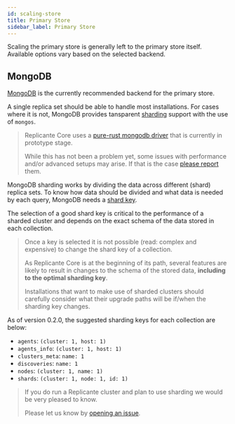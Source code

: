 ```yaml
---
id: scaling-store
title: Primary Store
sidebar_label: Primary Store
---
```


Scaling the primary store is generally left to the primary store itself.
Available options vary based on the selected backend.


## MongoDB
[MongoDB](https://www.mongodb.com/) is the currently recommended backend for the primary store.

A single replica set should be able to handle most installations.
For cases where it is not, MongoDB provides tansparent
[sharding](https://docs.mongodb.com/manual/sharding/) support with the use of `mongos`.

<blockquote class="warning">

Replicante Core uses a [pure-rust mongodb driver](https://crates.io/crates/mongodb)
that is currently in prototype stage.

While this has not been a problem yet, some issues with performance and/or advanced setups may arise.
If that is the case [please report](https://github.com/replicante-io/replicante/issues) them.

</blockquote>


MongoDB sharding works by dividing the data across different (shard) replica sets.
To know how data should be divided and what data is needed by each query, MongoDB needs a
[shard key](https://docs.mongodb.com/manual/sharding/#shard-keys).

The selection of a good shard key is critical to the performance of a sharded cluster
and depends on the exact schema of the data stored in each collection.

<blockquote class="danger">

Once a key is selected it is not possible (read: complex and expensive) to change the shard
key of a collection.

As Replicante Core is at the beginning of its path, several features are likely to result in
changes to the schema of the stored data, **including to the optimal sharding key**.

Installations that want to make use of sharded clusters should carefully consider what their
upgrade paths will be if/when the sharding key changes.

</blockquote>

As of version 0.2.0, the suggested sharding keys for each collection are below:

  * `agents`: `(cluster: 1, host: 1)`
  * `agents_info`: `(cluster: 1, host: 1)`
  * `clusters_meta`: `name: 1`
  * `discoveries`: `name: 1`
  * `nodes`: `(cluster: 1, name: 1)`
  * `shards`: `(cluster: 1, node: 1, id: 1)`


<blockquote class="info">

If you do run a Replicante cluster and plan to use sharding we would be very pleased to know.

Please let us know by [opening an issue](https://github.com/replicante-io/replicante/issues).

</blockquote>
